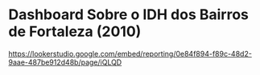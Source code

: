 # Dashboard Sobre o IDH dos Bairros de Fortaleza (2010)
https://lookerstudio.google.com/embed/reporting/0e84f894-f89c-48d2-9aae-487be912d48b/page/iQLQD
